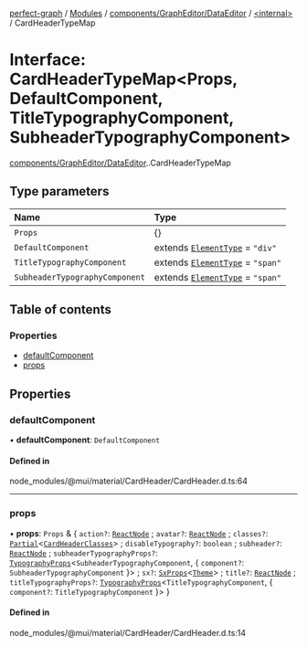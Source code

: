 [perfect-graph](../README.md) / [Modules](../modules.md) / [components/GraphEditor/DataEditor](../modules/components_GraphEditor_DataEditor.md) / [<internal\>](../modules/components_GraphEditor_DataEditor._internal_.md) / CardHeaderTypeMap

# Interface: CardHeaderTypeMap<Props, DefaultComponent, TitleTypographyComponent, SubheaderTypographyComponent\>

[components/GraphEditor/DataEditor](../modules/components_GraphEditor_DataEditor.md).[<internal>](../modules/components_GraphEditor_DataEditor._internal_.md).CardHeaderTypeMap

## Type parameters

| Name | Type |
| :------ | :------ |
| `Props` | {} |
| `DefaultComponent` | extends [`ElementType`](../modules/components_GraphEditor_DataEditor._internal_.md#elementtype) = ``"div"`` |
| `TitleTypographyComponent` | extends [`ElementType`](../modules/components_GraphEditor_DataEditor._internal_.md#elementtype) = ``"span"`` |
| `SubheaderTypographyComponent` | extends [`ElementType`](../modules/components_GraphEditor_DataEditor._internal_.md#elementtype) = ``"span"`` |

## Table of contents

### Properties

- [defaultComponent](components_GraphEditor_DataEditor._internal_.CardHeaderTypeMap.md#defaultcomponent)
- [props](components_GraphEditor_DataEditor._internal_.CardHeaderTypeMap.md#props)

## Properties

### defaultComponent

• **defaultComponent**: `DefaultComponent`

#### Defined in

node_modules/@mui/material/CardHeader/CardHeader.d.ts:64

___

### props

• **props**: `Props` & { `action?`: [`ReactNode`](../modules/components_ClusterNodeContainer._internal_.md#reactnode) ; `avatar?`: [`ReactNode`](../modules/components_ClusterNodeContainer._internal_.md#reactnode) ; `classes?`: [`Partial`](../modules/components_ClusterNodeContainer._internal_.md#partial)<[`CardHeaderClasses`](components_GraphEditor_DataEditor._internal_.CardHeaderClasses.md)\> ; `disableTypography?`: `boolean` ; `subheader?`: [`ReactNode`](../modules/components_ClusterNodeContainer._internal_.md#reactnode) ; `subheaderTypographyProps?`: [`TypographyProps`](../modules/components_GraphEditor_DataEditor._internal_.md#typographyprops)<`SubheaderTypographyComponent`, { `component?`: `SubheaderTypographyComponent`  }\> ; `sx?`: [`SxProps`](../modules/components_GraphEditor_DataEditor._internal_.md#sxprops)<[`Theme`](components_GraphEditor_DataEditor._internal_.Theme.md)\> ; `title?`: [`ReactNode`](../modules/components_ClusterNodeContainer._internal_.md#reactnode) ; `titleTypographyProps?`: [`TypographyProps`](../modules/components_GraphEditor_DataEditor._internal_.md#typographyprops)<`TitleTypographyComponent`, { `component?`: `TitleTypographyComponent`  }\>  }

#### Defined in

node_modules/@mui/material/CardHeader/CardHeader.d.ts:14
